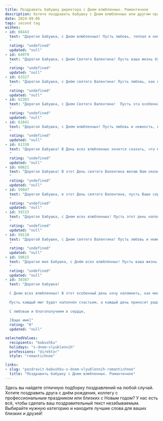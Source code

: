 ```yaml
---
title: Поздравить бабушку директора с Днем влюбленных. Романтичное
description: Хотите поздравить бабушку с Днем влюбленных или другим праздником? Наш ИИ создаст незабываемое поздравление, а вы обязательно выделитесь среди других.  
date: 2024-09-06
tags: second tag
wishes:
- id: 66443
  text: "Дорогая Бабушка, с Днем влюбленных! Пусть любовь, теплая и нежная, как Ваши объятия, всегда согревает Ваше сердце, а жизнь  будет полна прекрасных моментов, как яркие звезды на ночном небе.
  "
  rating: "undefined"
  updated: "null"
- id: 64979
  text: "Дорогая Бабушка, с Днем Святого Валентина! Пусть ваша жизнь будет полна любви, как прекрасный весенний сад, а сердце всегда греет теплота и нежность. Желаю вам здоровья, счастья и безграничной радости, чтобы каждый день был наполнен светлыми чувствами!
  "
  rating: "undefined"
  updated: "null"
- id: 63327
  text: "Дорогая Бабушка, с Днём святого Валентина! Пусть любовь, как прекрасный аромат цветов, наполняет Вашу жизнь радостью и счастьем. Желаю Вам крепкого здоровья, оптимизма, и чтобы каждый день был наполнен теплом и заботой близких!
  "
  rating: "undefined"
  updated: "null"
- id: 62303
  text: "Дорогая Бабушка, с Днем Святого Валентина!  Пусть эта особенная дата наполнит Вашу жизнь теплом и нежностью, как директор, Вы всегда управляли с любовью и заботой, пусть эта  искренняя любовь всегда будет Вашим компасом.
  "
  rating: "undefined"
  updated: "null"
- id: 61841
  text: "Дорогая Бабушка, с Днем влюбленных! Пусть любовь и нежность, как весенние цветы, цветут в твоем сердце и согревают тебя в этот прекрасный день.  Я желаю тебе много радости, улыбок и счастливых мгновений!  Ты - директор моего сердца, и я всегда буду любить и уважать тебя!
  "
  rating: "undefined"
  updated: "null"
- id: 61330
  text: "Дорогая Бабушка! В День всех влюбленных хочется сказать, что мы безумно любим тебя, нашу прекрасную Директор! Пусть твоя жизнь всегда будет полна любви, радости и нежности, как  прекрасный зимний вечер, усыпанном искрящим снегом.
  "
  rating: "undefined"
  updated: "null"
- id: 60821
  text: "Дорогая Бабушка! В этот День святого Валентина желаю Вам океан нежности, тепла и любви, как у директора, который заботится о своем любимом коллективе! Пусть каждый день будет наполнен радостью, а сердце бьется в унисон с ритмом счастья.
  "
  rating: "undefined"
  updated: "null"
- id: 59947
  text: "Дорогая Бабушка, в этот День святого Валентина, пусть Ваше сердце наполнится любовью, как весенний сад цветами! Пусть рядом всегда будут любящие сердца, а каждое мгновение жизни будет озарено нежной романтикой. С праздником!
  "
  rating: "undefined"
  updated: "null"
- id: 59723
  text: "Дорогая Бабушка, с Днем всех влюбленных! Пусть этот день наполнит Ваше сердце теплом, нежностью и любовью. Пусть ваша жизнь будет полна романтики, как директорский кабинет – уютом и комфортом.
  "
  rating: "undefined"
  updated: "null"
- id: 59110
  text: "Дорогой Бабушке, с Днем святого Валентина! Пусть любовь и нежность, которые ты даришь всему миру, вернутся к тебе сторицей. Пусть этот день принесет тебе море романтики, радости и чудесных мгновений. С любовью, твой директор! 💖
  "
  rating: "undefined"
  updated: "null"
- id: 58615
  text: "Дорогая моя Бабушка, с Днём всех влюблённых! Пусть ваша жизнь всегда будет наполнена любовью, как волшебный роман, а душа — такой же прекрасной, как в молодости, когда Вы были директором.
  "
  rating: "undefined"
  updated: "null"
- id: 38387
  text: "Дорогая бабушка!
  
  С Днем всех влюбленных! В этот особенный день хочу напомнить, как много любви и тепла вы приносите в нашу жизнь. Ваша мудрость и забота, как светлая звезда, освещают наш путь, и ваше сердце, полное любви, согревает души.
  
  Пусть каждый миг будет наполнен счастьем, а каждый день приносит радость и вдохновение. Вы — истинный пример любви и преданности, и мы все гордимся, что у нас есть такая удивительная бабушка.
  
  С любовью и благополучием в сердце,
  
  [Ваше имя]"
  rating: "0"
  updated: "null"

selectedValues:
  recipients: "babushku"
  holidays: "s-dnem-vlyublennih"
  professions: "direktor"
  style: "romantichnoe"

links:
- slug: "pozdravit-babushku-s-dnem-vlyublennih-romantichnoe"
  title: "Поздравить бабушку с Днем влюбленных. Романтичное"
---
```


Здесь вы найдете отличную подборку поздравлений на любой случай. 
Хотите поздравить друга с днём рождения, коллегу с профессиональным праздником или близких с Новым годом? У нас есть всё, чтобы сделать ваш поздравительный текст незабываемым. Выбирайте нужную категорию и находите лучшие слова для ваших близких и друзей!
